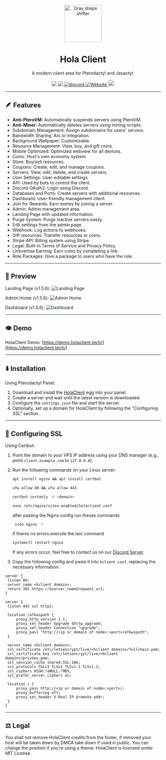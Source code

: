 <p align="center">
  <img src="https://media.discordapp.net/attachments/1082632266506850344/1108449684709703770/image.png" alt="Gray shape shifter" height="120" style="max-width: 100%;">
</p>
<h1 align="center" tabindex="-1" dir="auto">Hola Client</h1>
<p align="center" dir="auto">A modern client area for Pterodactyl and Jexactyl.</p>
<p align="center">
  <a><img src="https://img.shields.io/github/downloads/CR072/HolaClient/total?color=blue&label=Downloads @ Total"/>
  <img src="https://img.shields.io/github/downloads/CR072/HolaClient/latest/total?color=blue&label=Downloads @ Latest"/>
  <a href="https://discord.gg/CvqRH9TrYK"><img src="https://img.shields.io/discord/1038719273658499072?color=blue&label=Discord&logo=HolaClient&logoColor=blue" alt="discord" />
  <a href="https://docs.holaclient.tech"><img alt="Website" src="https://img.shields.io/website?down_color=lightred&down_message=Offline&label=Docs&up_color=blue&up_message=Online&url=https%3A%2F%2Fholaclient.tech%2F">
  <a  href="https://github.com/CR072/HolaClient/stargazers"><img src="https://img.shields.io/github/stars/CR072/HolaClient?label=Stars %E2%AD%90" height="20"/></a>
</p>

---

## 🪶 Features
- **Anti-PteroVM:** Automatically suspends servers using PteroVM.
- **Anti-Miner:** Automatically deletes servers using mining scripts.
- Subdomain Management: Assign subdomains for users' servers.
- Bandwidth Sharing: Arc.io integration.
- Background Wallpaper: Customizable.
- Resource Management: View, buy, and gift coins.
- Mobile Optimized: Optimized webview for all devices.
- Coins: Host's own economy system.
- Store: Buy/sell resources.
- Coupons: Create, edit, and manage coupons.
- Servers: View, edit, delete, and create servers.
- User Settings: User-editable settings.
- API: Used by bots to control the client.
- Discord OAuth2: Login using Discord.
- Databases and Ports: Create servers with additional resources.
- Dashboard: User-friendly management client.
- Join for Rewards: Earn money by joining a server.
- Admin: Admin management area.
- Landing Page with updated information.
- Purge System: Purge inactive servers easily.
- Edit settings from the admin page.
- Webhook: Log actions to webhooks.
- Gift resources: Transfer resources or coins.
- Stripe API: Billing system using Stripe.
- Legal: Built-in Terms of Service and Privacy Policy.
- Linkvertise Earning: Earn coins by completing a link.
- Role Packages: Give a package to users who have the role.

---

## 👀 Preview
Landing Page (v1.5.6):
![Landing Page](https://github.com/CR072/HolaClient/assets/102372274/8b3b0cea-1b7f-44e3-abf4-6da6c09a6e2b)

Admin Home (v1.5.6):
![Admin Home](https://github.com/CR072/HolaClient/assets/102372274/7a748fb0-1d6d-43ea-a1e2-4ce394d1d363)

Dashboard (v1.5.6):
![Dashboard](https://github.com/CR072/HolaClient/assets/102372274/da903395-0c60-4b4c-bd38-ab458699ba48)

---

## 👁️ Demo
HolaClient Demo: [https://demo.holaclient.tech/](https://demo.holaclient.tech/)

---

## ⬇️ Installation
Using Pterodactyl Panel:
1. Download and install the [HolaClient](https://github.com/ItzBenoitXD/holaclient-installer) egg into your panel.
2. Create a server and wait until the latest version is downloaded.
3. Configure the `settings.json` file and start the server.
4. Optionally, set up a domain for HolaClient by following the "Configuring SSL" section.

---

## 💠 Configuring SSL
Using Certbot:
1. Point the domain to your VPS IP address using your DNS manager (e.g., point `client.example.com` to `127.0.0.0`).
2. Run the following commands on your Linux server:
    ```bash
    apt install nginx && apt install certbot
    ```
   
    ```bash
    ufw allow 80 && ufw allow 443
    ```
   
    ```bash
    certbot certonly -d <domain>
    ```
   
    ```bash
    nano /etc/nginx/sites-enabled/holaclient.conf
    ```
    
    after pasting the Nginx config run theses commands
    
   ```bash
    sudo nginx -t
    ```
   
    if theres no errors execute the last command
   
    ```bash
    systemctl restart nginx
    ```
     If any errors occur, feel free to contact us on our [Discord Server](https://discord.gg/CvqRH9TrYK).

3. Copy the following config and paste it into `hclient.conf`, replacing the necessary information:
```nginx
server {
 listen 80;
 server_name <hclient domain>;
 return 301 https://$server_name$request_uri;
}

server {
 listen 443 ssl http2;

 location /afkwspath {
     proxy_http_version 1.1;
     proxy_set_header Upgrade $http_upgrade;
     proxy_set_header Connection "upgrade";
     proxy_pass "http://<ip or domain of node>:<port>/afkwspath";
 }

 server_name <hclient domain>;
 ssl_certificate /etc/letsencrypt/live/<hclient domain>/fullchain.pem;
 ssl_certificate_key /etc/letsencrypt/live/<hclient domain>/privkey.pem;
 ssl_session_cache shared:SSL:10m;
 ssl_protocols SSLv3 TLSv1 TLSv1.1 TLSv1.2;
 ssl_ciphers HIGH:!aNULL:!MD5;
 ssl_prefer_server_ciphers on;

 location / {
     proxy_pass http://<ip or domain of node>:<port>/;
     proxy_buffering off;
     proxy_set_header X-Real-IP $remote_addr;
 }
}
```
    
---
    
## ⚖️  Legal
You shall not remove HolaClient credits from the footer, if removed your host will be taken down by DMCA take down if used in public. You can change the position if you're using a theme. HolaClient is licensed under MIT License.
